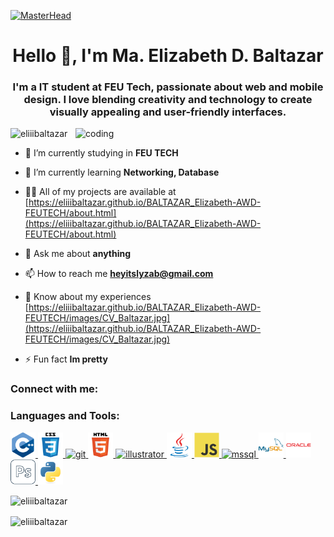 [![MasterHead](https://drive.google.com/uc?export=view&id=1XLXkA6vVK67VyWaCZSb4AsV11njdJOCg)](https://rishavchanda.io)

<h1 align="center">Hello 👋, I'm Ma. Elizabeth D. Baltazar</h1>
<h3 align="center">I'm a IT student at FEU Tech, passionate about web and mobile design. I love blending creativity and technology to create visually appealing and user-friendly interfaces.</h3>
<img align="right" alt="coding" width="400" src="https://64.media.tumblr.com/5bff72c9704a9a2da1ad9ef5ca1d2566/ab055e9835e8d540-37/s1280x1920/6dd535472329c062047a2442663a29a4763bb3a8.gif">

<p align="left"> <img src="https://komarev.com/ghpvc/?username=eliiibaltazar&label=Profile%20views&color=0e75b6&style=flat" alt="eliiibaltazar" /> </p>

- 🔭 I’m currently studying in **FEU TECH**

- 🌱 I’m currently learning **Networking, Database**

- 👨‍💻 All of my projects are available at [https://eliiibaltazar.github.io/BALTAZAR_Elizabeth-AWD-FEUTECH/about.html](https://eliiibaltazar.github.io/BALTAZAR_Elizabeth-AWD-FEUTECH/about.html)

- 💬 Ask me about **anything**

- 📫 How to reach me **heyitslyzab@gmail.com**

- 📄 Know about my experiences [https://eliiibaltazar.github.io/BALTAZAR_Elizabeth-AWD-FEUTECH/images/CV_Baltazar.jpg](https://eliiibaltazar.github.io/BALTAZAR_Elizabeth-AWD-FEUTECH/images/CV_Baltazar.jpg)

- ⚡ Fun fact **Im pretty**

<h3 align="left">Connect with me:</h3>
<p align="left">
</p>

<h3 align="left">Languages and Tools:</h3>
<p align="left"> <a href="https://www.w3schools.com/cpp/" target="_blank" rel="noreferrer"> <img src="https://raw.githubusercontent.com/devicons/devicon/master/icons/cplusplus/cplusplus-original.svg" alt="cplusplus" width="40" height="40"/> </a> <a href="https://www.w3schools.com/css/" target="_blank" rel="noreferrer"> <img src="https://raw.githubusercontent.com/devicons/devicon/master/icons/css3/css3-original-wordmark.svg" alt="css3" width="40" height="40"/> </a> <a href="https://git-scm.com/" target="_blank" rel="noreferrer"> <img src="https://www.vectorlogo.zone/logos/git-scm/git-scm-icon.svg" alt="git" width="40" height="40"/> </a> <a href="https://www.w3.org/html/" target="_blank" rel="noreferrer"> <img src="https://raw.githubusercontent.com/devicons/devicon/master/icons/html5/html5-original-wordmark.svg" alt="html5" width="40" height="40"/> </a> <a href="https://www.adobe.com/in/products/illustrator.html" target="_blank" rel="noreferrer"> <img src="https://www.vectorlogo.zone/logos/adobe_illustrator/adobe_illustrator-icon.svg" alt="illustrator" width="40" height="40"/> </a> <a href="https://www.java.com" target="_blank" rel="noreferrer"> <img src="https://raw.githubusercontent.com/devicons/devicon/master/icons/java/java-original.svg" alt="java" width="40" height="40"/> </a> <a href="https://developer.mozilla.org/en-US/docs/Web/JavaScript" target="_blank" rel="noreferrer"> <img src="https://raw.githubusercontent.com/devicons/devicon/master/icons/javascript/javascript-original.svg" alt="javascript" width="40" height="40"/> </a> <a href="https://www.microsoft.com/en-us/sql-server" target="_blank" rel="noreferrer"> <img src="https://www.svgrepo.com/show/303229/microsoft-sql-server-logo.svg" alt="mssql" width="40" height="40"/> </a> <a href="https://www.mysql.com/" target="_blank" rel="noreferrer"> <img src="https://raw.githubusercontent.com/devicons/devicon/master/icons/mysql/mysql-original-wordmark.svg" alt="mysql" width="40" height="40"/> </a> <a href="https://www.oracle.com/" target="_blank" rel="noreferrer"> <img src="https://raw.githubusercontent.com/devicons/devicon/master/icons/oracle/oracle-original.svg" alt="oracle" width="40" height="40"/> </a> <a href="https://www.photoshop.com/en" target="_blank" rel="noreferrer"> <img src="https://raw.githubusercontent.com/devicons/devicon/master/icons/photoshop/photoshop-line.svg" alt="photoshop" width="40" height="40"/> </a> <a href="https://www.python.org" target="_blank" rel="noreferrer"> <img src="https://raw.githubusercontent.com/devicons/devicon/master/icons/python/python-original.svg" alt="python" width="40" height="40"/> </a> </p>

<p><img align="center" src="https://github-readme-stats.vercel.app/api/top-langs?username=eliiibaltazar&show_icons=true&locale=en&layout=compact" alt="eliiibaltazar" /></p>

<p><img align="center" src="https://github-readme-streak-stats.herokuapp.com/?user=eliiibaltazar&" alt="eliiibaltazar" /></p>
